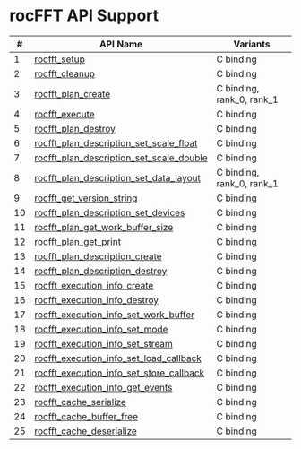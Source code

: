 # rocFFT API Support

\# | API Name | Variants
----|---------------|---------
1 | [rocfft_setup](https://rocm.docs.amd.com/projects/hipfort/en/latest/doxygen/html/interfacehipfort__rocfft_1_1rocfft__setup.html "Interface documentation") | C binding
2 | [rocfft_cleanup](https://rocm.docs.amd.com/projects/hipfort/en/latest/doxygen/html/interfacehipfort__rocfft_1_1rocfft__cleanup.html "Interface documentation") | C binding
3 | [rocfft_plan_create](https://rocm.docs.amd.com/projects/hipfort/en/latest/doxygen/html/interfacehipfort__rocfft_1_1rocfft__plan__create.html "Interface documentation") | C binding, rank_0, rank_1
4 | [rocfft_execute](https://rocm.docs.amd.com/projects/hipfort/en/latest/doxygen/html/interfacehipfort__rocfft_1_1rocfft__execute.html "Interface documentation") | C binding
5 | [rocfft_plan_destroy](https://rocm.docs.amd.com/projects/hipfort/en/latest/doxygen/html/interfacehipfort__rocfft_1_1rocfft__plan__destroy.html "Interface documentation") | C binding
6 | [rocfft_plan_description_set_scale_float](https://rocm.docs.amd.com/projects/hipfort/en/latest/doxygen/html/interfacehipfort__rocfft_1_1rocfft__plan__description__set__scale__float.html "Interface documentation") | C binding
7 | [rocfft_plan_description_set_scale_double](https://rocm.docs.amd.com/projects/hipfort/en/latest/doxygen/html/interfacehipfort__rocfft_1_1rocfft__plan__description__set__scale__double.html "Interface documentation") | C binding
8 | [rocfft_plan_description_set_data_layout](https://rocm.docs.amd.com/projects/hipfort/en/latest/doxygen/html/interfacehipfort__rocfft_1_1rocfft__plan__description__set__data__layout.html "Interface documentation") | C binding, rank_0, rank_1
9 | [rocfft_get_version_string](https://rocm.docs.amd.com/projects/hipfort/en/latest/doxygen/html/interfacehipfort__rocfft_1_1rocfft__get__version__string.html "Interface documentation") | C binding
10 | [rocfft_plan_description_set_devices](https://rocm.docs.amd.com/projects/hipfort/en/latest/doxygen/html/interfacehipfort__rocfft_1_1rocfft__plan__description__set__devices.html "Interface documentation") | C binding
11 | [rocfft_plan_get_work_buffer_size](https://rocm.docs.amd.com/projects/hipfort/en/latest/doxygen/html/interfacehipfort__rocfft_1_1rocfft__plan__get__work__buffer__size.html "Interface documentation") | C binding
12 | [rocfft_plan_get_print](https://rocm.docs.amd.com/projects/hipfort/en/latest/doxygen/html/interfacehipfort__rocfft_1_1rocfft__plan__get__print.html "Interface documentation") | C binding
13 | [rocfft_plan_description_create](https://rocm.docs.amd.com/projects/hipfort/en/latest/doxygen/html/interfacehipfort__rocfft_1_1rocfft__plan__description__create.html "Interface documentation") | C binding
14 | [rocfft_plan_description_destroy](https://rocm.docs.amd.com/projects/hipfort/en/latest/doxygen/html/interfacehipfort__rocfft_1_1rocfft__plan__description__destroy.html "Interface documentation") | C binding
15 | [rocfft_execution_info_create](https://rocm.docs.amd.com/projects/hipfort/en/latest/doxygen/html/interfacehipfort__rocfft_1_1rocfft__execution__info__create.html "Interface documentation") | C binding
16 | [rocfft_execution_info_destroy](https://rocm.docs.amd.com/projects/hipfort/en/latest/doxygen/html/interfacehipfort__rocfft_1_1rocfft__execution__info__destroy.html "Interface documentation") | C binding
17 | [rocfft_execution_info_set_work_buffer](https://rocm.docs.amd.com/projects/hipfort/en/latest/doxygen/html/interfacehipfort__rocfft_1_1rocfft__execution__info__set__work__buffer.html "Interface documentation") | C binding
18 | [rocfft_execution_info_set_mode](https://rocm.docs.amd.com/projects/hipfort/en/latest/doxygen/html/interfacehipfort__rocfft_1_1rocfft__execution__info__set__mode.html "Interface documentation") | C binding
19 | [rocfft_execution_info_set_stream](https://rocm.docs.amd.com/projects/hipfort/en/latest/doxygen/html/interfacehipfort__rocfft_1_1rocfft__execution__info__set__stream.html "Interface documentation") | C binding
20 | [rocfft_execution_info_set_load_callback](https://rocm.docs.amd.com/projects/hipfort/en/latest/doxygen/html/interfacehipfort__rocfft_1_1rocfft__execution__info__set__load__callback.html "Interface documentation") | C binding
21 | [rocfft_execution_info_set_store_callback](https://rocm.docs.amd.com/projects/hipfort/en/latest/doxygen/html/interfacehipfort__rocfft_1_1rocfft__execution__info__set__store__callback.html "Interface documentation") | C binding
22 | [rocfft_execution_info_get_events](https://rocm.docs.amd.com/projects/hipfort/en/latest/doxygen/html/interfacehipfort__rocfft_1_1rocfft__execution__info__get__events.html "Interface documentation") | C binding
23 | [rocfft_cache_serialize](https://rocm.docs.amd.com/projects/hipfort/en/latest/doxygen/html/interfacehipfort__rocfft_1_1rocfft__cache__serialize.html "Interface documentation") | C binding
24 | [rocfft_cache_buffer_free](https://rocm.docs.amd.com/projects/hipfort/en/latest/doxygen/html/interfacehipfort__rocfft_1_1rocfft__cache__buffer__free.html "Interface documentation") | C binding
25 | [rocfft_cache_deserialize](https://rocm.docs.amd.com/projects/hipfort/en/latest/doxygen/html/interfacehipfort__rocfft_1_1rocfft__cache__deserialize.html "Interface documentation") | C binding
